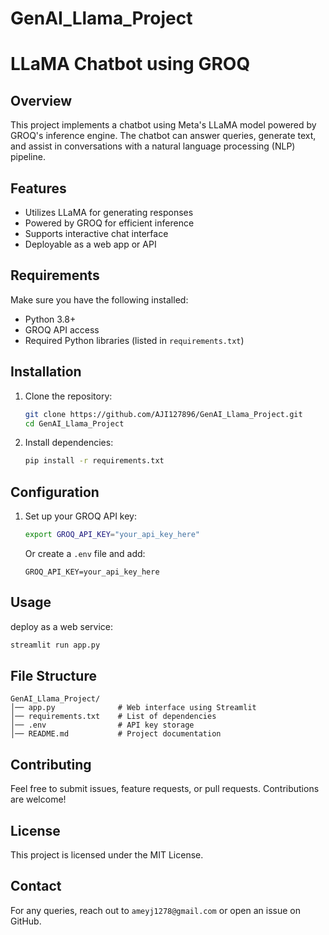 # GenAI_Llama_Project
# LLaMA Chatbot using GROQ

## Overview
This project implements a chatbot using Meta's LLaMA model powered by GROQ's inference engine. The chatbot can answer queries, generate text, and assist in conversations with a natural language processing (NLP) pipeline.

## Features
- Utilizes LLaMA for generating responses
- Powered by GROQ for efficient inference
- Supports interactive chat interface
- Deployable as a web app or API

## Requirements
Make sure you have the following installed:
- Python 3.8+
- GROQ API access
- Required Python libraries (listed in `requirements.txt`)

## Installation
1. Clone the repository:
   ```sh
   git clone https://github.com/AJI127896/GenAI_Llama_Project.git
   cd GenAI_Llama_Project
   ```
2. Install dependencies:
   ```sh
   pip install -r requirements.txt
   ```

## Configuration
1. Set up your GROQ API key:
   ```sh
   export GROQ_API_KEY="your_api_key_here"
   ```
   Or create a `.env` file and add:
   ```env
   GROQ_API_KEY=your_api_key_here
   ```

## Usage
deploy as a web service:
```sh
streamlit run app.py
```

## File Structure
```
GenAI_Llama_Project/
│── app.py              # Web interface using Streamlit
│── requirements.txt    # List of dependencies
│── .env                # API key storage
│── README.md           # Project documentation
```

## Contributing
Feel free to submit issues, feature requests, or pull requests. Contributions are welcome!

## License
This project is licensed under the MIT License.

## Contact
For any queries, reach out to `ameyj1278@gmail.com` or open an issue on GitHub.

